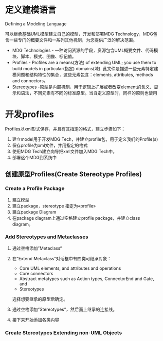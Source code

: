 # 定义建模语言

Defining a Modeling Language

可以继承基础UML模型建立自己的模型，开发和部署MDG Technology，MDG包含一些专门的概要文件和一系列其他机制，为您提供广泛的解决范围。

- MDG Technologies - 一种访问资源的手段，资源包含UML概要文件、代码模块、脚本、模式、图像、标记值。
- Profiles - Profiles are a means(方法) of extending UML; you use them to build models in particular(指定)
  domains(域). 此文件是描述一些元素特定建模问题和结构特性的集合，这些元素包含：elements, attributes, methods and connectors。
- Stereotypes -原型是内部机制，用于逻辑上扩展或者改变element的含义、显示和语法，不同元素有不同的标准原型。当自定义原型时，同样的原则也使用



# 开发profiles

Profiles以xml形式保存，并且有其指定的格式，建立步骤如下：

1. 建立model用于开发MDG Tech，并建立profile包，用于定义我们的Profile(s)
2. 保存profile为xml文件，并用指定的格式
3. 使用MDG Tech建立向导把xml文件加入MDG Tech中，
4. 部署这个MDG到系统中

## 创建原型Profiles(Create Stereotype Profiles)

### Create a Profile Package

1. 建立模型
2. 建立package，stereotype
   指定为«profile»
3. 建立package Diagram
4. 在package diagram上通过空格建立profile package，并建立class diagram。

### Add Stereotypes and Metaclasses

1. 通过空格添加”Metaclass“

2. 在“Extend Metaclass”对话框中有四类可继承对象：

   - Core UML elements, and attributes and operations
   - Core connectors
   - Abstract metatypes such as Action types, ConnectorEnd and Gate, and
   - Stereotypes

   选择想要继承的原型后确定。

3. 通过空格添加“Stereotypes”，然后画上继承的连接线。

4. 接下来开始添加各类内容

### Create Stereotypes Extending non-UML Objects